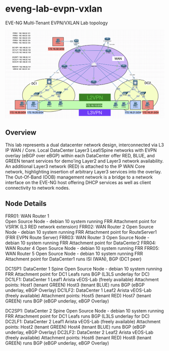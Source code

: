 # eveng-lab-evpn-vxlan
EVE-NG Multi-Tenant EVPN/VXLAN Lab topology 

<p align="center">
    <img src="media/lab-topo-2021_11_11.png" width="800"/>
</p>

## Overview

 This lab represents a dual datacenter network design, interconnected via L3 IP WAN / Core.  Local DataCenter Layer3 Leaf/Spine networks with EVPN overlay (eBGP over eBGP) within each DataCenter offer RED, BLUE, and GREEN tenant services for demo'ing Layer2 and Layer3 network availability.  An additional Layer3 network (RED) is attached to the IP WAN Core network, highlighting insertion of arbitrary Layer3 services into the overlay.
<br>
 The Out-Of-Band (OOB) management network is a bridge to a network interface on the EVE-NG host offering DHCP services as well as client connectivity to network nodes.


## Node Details

FRR01:  WAN Router 1<br>
  Open Source Node - debian 10 system running FRR
  Attachment point for VSR1K (L3 RED network extension)
FRR02:  WAN Router 2
  Open Source Node - debian 10 system running FRR
  Attachment point for RouteServer1 (FRR EVPN Route Server)
FRR03:  WAN Router 3
  Open Source Node - debian 10 system running FRR
  Attachment point for DataCenter2
FRR04:  WAN Router 4
  Open Source Node - debian 10 system running FRR
FRR05:  WAN Router 5
  Open Source Node - debian 10 system running FRR
  Attachment point for DataCenter1
    runs ISI (WAN), BGP (DC1 peer)

DC1SP1:  DataCenter 1 Spine
  Open Source Node - debian 10 system running FRR
  Attachment point for DC1 Leafs
   runs BGP (L3LS underlay for DC)
DC1LF1:  DataCenter 1 Leaf1
  Arista vEOS-Lab (freely available)
  Attachment points:
    Host1 (tenant GREEN)
    Host3 (tenant BLUE)
  runs BGP (eBGP underlay, eBGP Overlay)
DC1LF2:  DataCenter 1 Leaf2
  Arista vEOS-Lab (freely available)
  Attachment points:
    Host5 (tenant RED)
    Host7 (tenant GREEN)
  runs BGP (eBGP underlay, eBGP Overlay)


DC2SP1:  DataCenter 2 Spine
  Open Source Node - debian 10 system running FRR
  Attachment point for DC1 Leafs
   runs BGP (L3LS underlay for DC)
DC2LF1:  DataCenter 2 Leaf1
  Arista vEOS-Lab (freely available)
  Attachment points:
    Host2 (tenant GREEN)
    Host4 (tenant BLUE)
  runs BGP (eBGP underlay, eBGP Overlay)
DC2LF2:  DataCenter 2 Leaf2
  Arista vEOS-Lab (freely available)
  Attachment points:
    Host6 (tenant RED)
    Host8 (tenant GREEN)
  runs BGP (eBGP underlay, eBGP Overlay)


